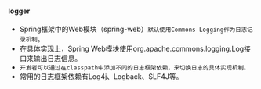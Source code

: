 #### logger
* Spring框架中的Web模块（spring-web）`默认使用Commons Logging作为日志记录机制`。
* 在具体实现上，Spring Web模块使用org.apache.commons.logging.Log接口来输出日志信息。
* `开发者可以通过在classpath中添加不同的日志框架依赖，来切换日志的具体实现机制。`
* 常用的日志框架依赖有Log4j、Logback、SLF4J等。


